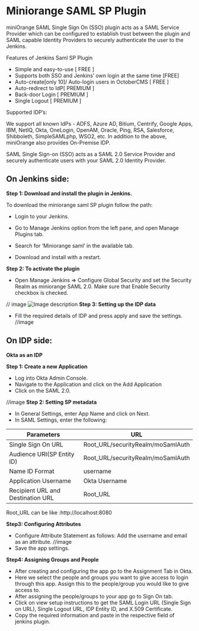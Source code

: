 # Miniorange SAML SP Plugin
miniOrange SAML Single Sign On (SSO) plugin acts as a SAML Service Provider which can be configured to establish trust between the plugin and SAML capable Identity Providers to securely authenticate the user to the Jenkins.

Features of Jenkins Saml SP Plugin

* Simple and easy-to-use [ FREE ]
* Supports both SSO and Jenkins’ own login at the same time [FREE]
* Auto-create[only 10]/ Auto-login users in OctoberCMS [ FREE ]
* Auto-redirect to IdP[ PREMIUM ]
* Back-door Login [ PREMIUM ]
* Single Logout [ PREMIUM ]

Supported IDP’s:

We support all known IdPs - 
ADFS, Azure AD, Bitium, Centrify, Google Apps, IBM, NetIQ, Okta, OneLogin,  OpenAM, Oracle,  Ping,  RSA,  Salesforce, Shibboleth, SimpleSAMLphp, WSO2, etc.
In addition to the above, miniOrange also provides On-Premise IDP. 

 SAML Single Sign-on (SSO) acts as a SAML 2.0 Service Provider and securely authenticate users with your SAML 2.0 Identity Provider.

## On Jenkins side:

**Step 1: Download and install the plugin in Jenkins.**

To download the miniorange saml SP plugin follow the path:
* Login to your Jenkins.
* Go to Manage Jenkins option from the left pane, and open Manage Plugins tab.

* Search for ‘Miniorange saml’ in the available tab.
* Download and install with a restart.

**Step 2: To activate the plugin**

* Open Manage Jenkins => Configure Global Security and set the Security Realm as miniorange SAML 2.0.
            Make sure that Enable Security checkbox is checked.

// image ![Image description](link-to-image)
**Step 3: Setting up the IDP data**

* Fill the required details of IDP and press apply and save the settings.
//image
## On IDP side:
**Okta as an IDP**

**Step 1: Create a new Application**
* Log into Okta Admin Console.
* Navigate to the Application and click on the Add Application
* Click on the SAML 2.0.

//image
**Step 2: Setting  SP metadata**
* In General  Settings, enter App Name and click on Next.
* In SAML Settings, enter the following:

| Parameters | URL|
| ------------- | ------------- |
| Single Sign On URL | Root_URL/securityRealm/moSamlAuth  |
| Audience URI(SP Entity ID) | Root_URL/securityRealm/moSamlAuth  |
| Name ID Format | username |
| Application Username | Okta Username |
| Recipient URL and Destination URL| Root_URL|

  Root_URL can be like :http://localhost:8080
  
**Step3: Configuring Attributes**
* Configure Attribute Statement as follows:
 Add the username and email as an attribute.
//image
* Save the app settings.

**Step4: Assigning Groups and People**
* After creating and configuring the app go to the Assignment Tab in Okta.
* Here we select the people and groups you want to give access to login through this app. Assign this to the people/group you would like to give access to.
* After assigning the people/groups to your app go to Sign On tab.
* Click on view setup instructions to get the SAML Login URL (Single Sign on URL), Single Logout URL, IDP Entity ID, and X.509 Certificate.
* Copy the required information and paste in the respective field of jenkins plugin.
